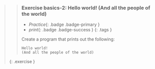 >> ### Exercise basics-2: Hello world! (And all the people of the world)
>>
>> - *Practice*{: .badge .badge-primary }
>> - *print*{: .badge .badge-success }
>>{: .tags }
>>
>> Create a program that prints out the following:
>>
>> ```output
>> Hello world!
>> (And all the people of the world)
>> ```
>{: .exercise }